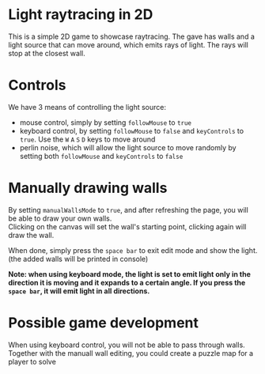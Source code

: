 # Light raytracing in 2D

This is a simple 2D game to showcase raytracing.
The gave has walls and a light source that can move around, which emits rays of light. The rays will stop at the closest wall.

# Controls

We have 3 means of controlling the light source:
- mouse control, simply by setting `followMouse` to `true`
- keyboard control, by setting `followMouse` to `false` and `keyControls` to `true`. Use the `W` `A` `S` `D` keys to move around
- perlin noise, which will allow the light source to move randomly by setting both `followMouse` and `keyControls` to `false`

# Manually drawing walls

By setting `manualWallsMode` to `true`, and after refreshing the page, you will be able to draw your own walls.  
Clicking on the canvas will set the wall's starting point, clicking again will draw the wall.

When done, simply press the `space bar` to exit edit mode and show the light. (the added walls will be printed in console)

**Note: when using keyboard mode, the light is set to emit light only in the direction it is moving and it expands to a certain angle. If you press the `space bar`, it will emit light in all directions.**

# Possible game development
When using keyboard control, you will not be able to pass through walls. Together with the manuall wall editing, you could create a puzzle map for a player to solve 